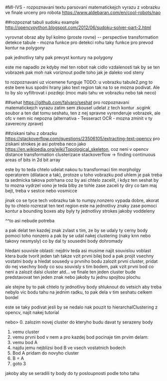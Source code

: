 #MI-IVS - rozpoznavani textu
parsovani matematickejch vyrazu z vobrazku
ve finale urceny pro robota https://www.aldebaran.com/en/cool-robots/nao

##rozpoznat tabuli
sudoku example http://opencvpython.blogspot.com/2012/06/sudoku-solver-part-2.html

vyrovnat obraz aby byl kolmo (proste rovne) -- perspective transformation
detekce tabule - mozna funkce pro detekci rohu
taky funkce pro prevod kontur na polygony

pak jednotlivy tahy pak prevyst kontury na polygony

este me napadlo ze kdyby mel ten robot nak cidlo vzdalenosti
tak by se ten vobrazek pak moh nak voriznout podle toho jak je daleko vod steny

to rozpoznavani uz vicemene funguje
TODO: u vobrazku tabule2.png to este bere kus spodni hrany jako text region tak
na to se mozna podivat. Ale to by slo vyfiltrovat i pozdejc (moc malo tahu ve vobrazku
nebo tak neco)

##sehat
https://github.com/falvaro/seshat pro rozpoznavani matematickejch vyrazu
zatim sem zkousel udelat z tech kontur .scgink soubor a ten dat tomu
seshatu, ten z nej spravne vyrenderuje vobrazek, ale ofc v nem nic nepozna
(alternativa - Tesseract OCR - mozna zminit v ty zaverecny zprave)

##ziskani tahu z obrazku
https://stackoverflow.com/questions/23506105/extracting-text-opencv
pro ziskani strokes je asi potreba neco jako
https://en.wikipedia.org/wiki/Topological_skeleton, coz neni v opencv
distance transformation
clusterizace
stackoverflow -> finding continuous areas of bits in 2d bit array

este by to teda chtelo udelat nakou tu transformaci tim morpholgy operatorem
(dilatace a tak), protoze u toho vobrazku pod uhlem je pak treba ta sedmicka 
takova potrhana coz by asi chtelo zacelit, i kdyz ten seshat by to mozna vydrzel
vono je teda blby ze tohle zase zaceli ty diry co tam maj bejt, treba v sestce
nebo vosmicce

jinak co se tyce tech vobrazku tak to numpy.nonzero vypada dobre, akorat by to chtelo
rozrezat ten text region este na jednotlivy znaky zase pomoci kontur a bounding boxes
aby byly ty jednotlivy strokes jakoby voddeleny 

^^to asi nebude potreba

a pak delat ten kazdej znak zvlast s tim, ze by se udaly ty cerny body pomoci
toho nonzero a pak by se udal nakej clustering (naky knn nebo takovy nesmysly)
co by dal ty sousedni body dohromady

hledani souvisle oblasti:
nejdriv teda asi musime najit souvislou voblast ktera bude tvorit jeden tah
takze vzit prvni bilej bod a pak projit vsechny vostatni body a hledat sousedy
u prvniho bodu zalozit prvni cluster, pridat do nej vsechny body co sou souvisly
s tim bodem, pak vzit prvni bod co neni a zalozit dalsi cluster atd...
ve finale ten jeden cluster bude predstavovat ten jeden znak nebo jakoby tu jednu spojitou
plochu

ale stejne by to pak chtelo ty jednotlivy body shluknout do vetsich aby treba nebylo vic bodu tahu
na jednim radku, to pak dela v tim seshatu celkem bordel

este se taky podivat jesli by se nedalo nak pouzit to hierarchalClustering z opencv,
najit nakej tutorial


nebo>
0. zalozim novej cluster do kteryho budu davat ty serazeny body
1. vemu cluster
2. vemu prvni bod v nem a pro kazdej bod pocinaje tim prvim delam:
3. vemu bod A
4. najdu jemu nejblizsi bod B ve vsech vostatnich bodech
5. Bod A pridam do novyho cluster
6. B = A
7. goto 3

jakoby aby se seradili ty body do ty posloupnosti podle toho tahu

